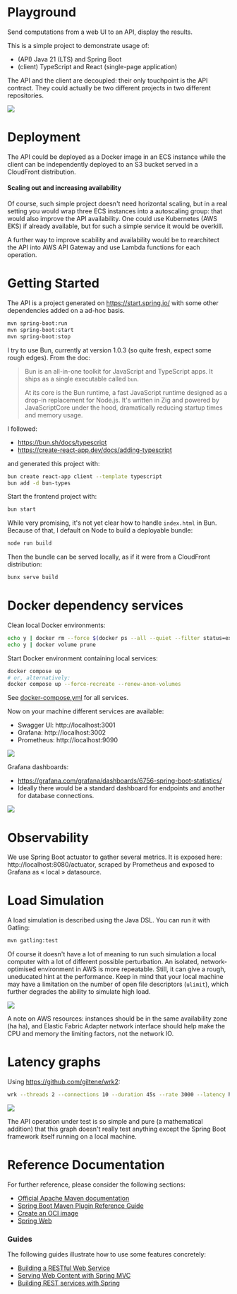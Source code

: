 # Playground

Send computations from a web UI to an API, display the results.

This is a simple project to demonstrate usage of:
  - (API) Java 21 (LTS) and Spring Boot
  - (client) TypeScript and React (single-page application)

The API and the client are decoupled: their only touchpoint is the API contract. They could actually be two different projects in two different repositories.

![](./doc/Spring%20playground.jpg)

# Deployment

The API could be deployed as a Docker image in an ECS instance while the client can be independently deployed to an S3 bucket served in a CloudFront distribution.

#### Scaling out and increasing availability

Of course, such simple project doesn't need horizontal scaling, but in a real setting you would wrap three ECS instances into a autoscaling group: that would also improve the API availability. One could use Kubernetes (AWS EKS) if already available, but for such a simple service it would be overkill.

A further way to improve scability and availability would be to rearchitect the API into AWS API Gateway and use Lambda functions for each operation.

# Getting Started

The API is a project generated on https://start.spring.io/ with some other dependencies added on a ad-hoc basis.

``` zsh
mvn spring-boot:run
mvn spring-boot:start
mvn spring-boot:stop
```

I try to use Bun, currently at version 1.0.3 (so quite fresh, expect some rough edges). From the doc:

> Bun is an all-in-one toolkit for JavaScript and TypeScript apps. It ships as a single executable called `bun​`.
>
> At its core is the Bun runtime, a fast JavaScript runtime designed as a drop-in replacement for Node.js. It's written in Zig and powered by JavaScriptCore under the hood, dramatically reducing startup times and memory usage.

I followed:
- https://bun.sh/docs/typescript
- https://create-react-app.dev/docs/adding-typescript

and generated this project with:

``` zsh
bun create react-app client --template typescript
bun add -d bun-types
```

Start the frontend project with:

``` zsh
bun start
```

While very promising, it's not yet clear how to handle `index.html` in Bun. Because of that, I default on Node to build a deployable bundle:

``` zsh
node run build
```

Then the bundle can be served locally, as if it were from a CloudFront distribution:

``` zsh
bunx serve build
```

# Docker dependency services

Clean local Docker environments:

``` zsh
echo y | docker rm --force $(docker ps --all --quiet --filter status=exited)
echo y | docker volume prune
```

Start Docker environment containing local services:

``` zsh
docker compose up
# or, alternatively:
docker compose up --force-recreate --renew-anon-volumes
```

See [docker-compose.yml](./docker-compose.yml) for all services.

Now on your machine different services are available:

- Swagger UI: http://localhost:3001
- Grafana: http://localhost:3002
- Prometheus: http://localhost:9090

![](./doc/OpenAPI.png)

Grafana dashboards:
- https://grafana.com/grafana/dashboards/6756-spring-boot-statistics/
- Ideally there would be a standard dashboard for endpoints and another for database connections.

![](./doc/Grafana.png)

# Observability

We use Spring Boot actuator to gather several metrics. It is exposed here: http://localhost:8080/actuator, scraped by Prometheus and exposed to Grafana as « local » datasource.

# Load Simulation

A load simulation is described using the Java DSL. You can run it with Gatling:

``` zsh
mvn gatling:test
```

Of course it doesn't have a lot of meaning to run such simulation a local computer with a lot of different possible perturbation. An isolated, network-optimised environment in AWS is more repeatable. Still, it can give a rough, uneducated hint at the performance. Keep in mind that your local machine may have a limitation on the number of open file descriptors (`ulimit`), which further degrades the ability to simulate high load.

![](./doc/Gatling.png)

A note on AWS resources: instances should be in the same availability zone (ha ha), and Elastic Fabric Adapter network interface should help make the CPU and memory the limiting factors, not the network IO.

# Latency graphs

Using https://github.com/giltene/wrk2:

``` zsh
wrk --threads 2 --connections 10 --duration 45s --rate 3000 --latency http://localhost:8080/api/v1/addition\?a\=1\&b\=2 | wrk2img result-$(gdate +"%Y-%m-%dT%H:%M:%S.%3N").png
```

![](./doc/Latency%20graph%20at%206000%20req%20per%20s.png)

The API operation under test is so simple and pure (a mathematical addition) that this graph doesn't really test anything except the Spring Boot framework itself running on a local machine.

# Reference Documentation

For further reference, please consider the following sections:

* [Official Apache Maven documentation](https://maven.apache.org/guides/index.html)
* [Spring Boot Maven Plugin Reference Guide](https://docs.spring.io/spring-boot/docs/3.1.4/maven-plugin/reference/html/)
* [Create an OCI image](https://docs.spring.io/spring-boot/docs/3.1.4/maven-plugin/reference/html/#build-image)
* [Spring Web](https://docs.spring.io/spring-boot/docs/3.1.4/reference/htmlsingle/index.html#web)

### Guides
The following guides illustrate how to use some features concretely:

* [Building a RESTful Web Service](https://spring.io/guides/gs/rest-service/)
* [Serving Web Content with Spring MVC](https://spring.io/guides/gs/serving-web-content/)
* [Building REST services with Spring](https://spring.io/guides/tutorials/rest/)


